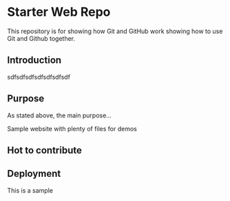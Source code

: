 # Starter Web Repo

This repository is for showing how Git and GitHub work
showing how to use Git and Github together.

## Introduction
sdfsdfsdfsdfsdfsdfsdf

## Purpose
As stated above, the main purpose...

Sample website with plenty of files for demos

## Hot to contribute

## Deployment
This is a sample
